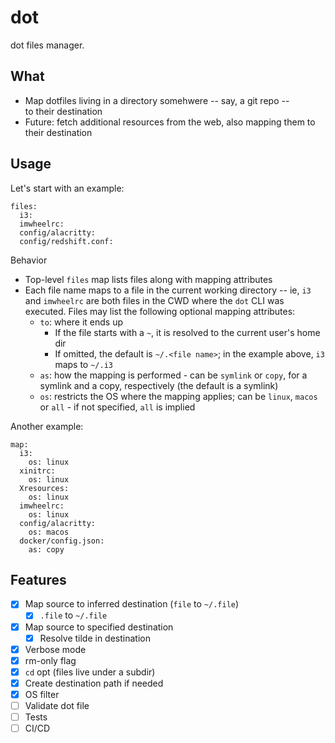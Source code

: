 # dot

dot files manager.

## What

* Map dotfiles living in a directory somehwere -- say, a git repo --  
  to their destination
* Future: fetch additional resources from the web, also mapping them to their 
  destination

## Usage

Let's start with an example:

```
files:
  i3:
  imwheelrc:
  config/alacritty:
  config/redshift.conf:
```

Behavior

- Top-level `files` map lists files along with mapping attributes
- Each file name maps to a file in the current working directory -- ie,
  `i3` and `imwheelrc` are both files in the CWD where the `dot` CLI was
  executed. Files may list the following optional mapping attributes:
  * `to`: where it ends up
    - If the file starts with a `~`, it is resolved to the current user's home
      dir
    - If omitted, the default is `~/.<file name>`; in the example above,
      `i3` maps to `~/.i3`
  * `as`: how the mapping is performed - can be `symlink` or `copy`, for a symlink and a copy,
    respectively (the default is a symlink)
  * `os`: restricts the OS where the mapping applies; can be `linux`, `macos` or
    `all` - if not specified, `all` is implied

Another example:
```
map:
  i3:
    os: linux
  xinitrc:
    os: linux
  Xresources:
    os: linux
  imwheelrc:
    os: linux
  config/alacritty:
    os: macos
  docker/config.json:
    as: copy
```

## Features

- [x] Map source to inferred destination (`file` to `~/.file`)
  - [x] `.file` to `~/.file`
- [x] Map source to specified destination
  - [x] Resolve tilde in destination
- [x] Verbose mode
- [x] rm-only flag
- [x] `cd` opt (files live under a subdir)
- [x] Create destination path if needed
- [x] OS filter
- [ ] Validate dot file
- [ ] Tests
- [ ] CI/CD
